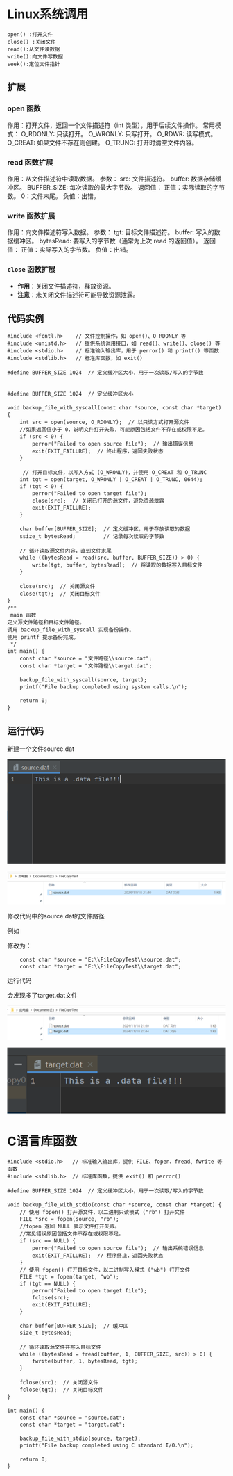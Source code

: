 

# Linux系统调用

```
open() :打开文件
close() :关闭文件
read():从文件读数据
write():向文件写数据
seek():定位文件指针
```

## 扩展

### open 函数

作用：打开文件，返回一个文件描述符（int 类型），用于后续文件操作。
常用模式：
O_RDONLY: 只读打开。
O_WRONLY: 只写打开。
O_RDWR: 读写模式。
O_CREAT: 如果文件不存在则创建。
O_TRUNC: 打开时清空文件内容。

### read 函数扩展

作用：从文件描述符中读取数据。
参数：
src: 文件描述符。
buffer: 数据存储缓冲区。
BUFFER_SIZE: 每次读取的最大字节数。
返回值：
正值：实际读取的字节数。
0：文件末尾。
负值：出错。

### write 函数扩展

作用：向文件描述符写入数据。
参数：
tgt: 目标文件描述符。
buffer: 写入的数据缓冲区。
bytesRead: 要写入的字节数（通常为上次 read 的返回值）。
返回值：
正值：实际写入的字节数。
负值：出错。

### **`close` 函数扩展**

- **作用**：关闭文件描述符，释放资源。
- **注意**：未关闭文件描述符可能导致资源泄露。

## 代码实例

```
#include <fcntl.h>    // 文件控制操作，如 open()、O_RDONLY 等
#include <unistd.h>   // 提供系统调用接口，如 read()、write()、close() 等
#include <stdio.h>    // 标准输入输出库，用于 perror() 和 printf() 等函数
#include <stdlib.h>   // 标准库函数，如 exit()

#define BUFFER_SIZE 1024  // 定义缓冲区大小，用于一次读取/写入的字节数


#define BUFFER_SIZE 1024  // 定义缓冲区大小

void backup_file_with_syscall(const char *source, const char *target) {
    int src = open(source, O_RDONLY);  // 以只读方式打开源文件
    //如果返回值小于 0，说明文件打开失败，可能原因包括文件不存在或权限不足。
    if (src < 0) {
        perror("Failed to open source file");  // 输出错误信息
        exit(EXIT_FAILURE);  // 终止程序，返回失败状态
    }

     // 打开目标文件，以写入方式 (O_WRONLY)，并使用 O_CREAT 和 O_TRUNC
    int tgt = open(target, O_WRONLY | O_CREAT | O_TRUNC, 0644);
    if (tgt < 0) {
        perror("Failed to open target file");
        close(src);  // 关闭已打开的源文件，避免资源泄露
        exit(EXIT_FAILURE);
    }

    char buffer[BUFFER_SIZE];  // 定义缓冲区，用于存放读取的数据
    ssize_t bytesRead;         // 记录每次读取的字节数

    // 循环读取源文件内容，直到文件末尾
    while ((bytesRead = read(src, buffer, BUFFER_SIZE)) > 0) {
        write(tgt, buffer, bytesRead);  // 将读取的数据写入目标文件
    }

    close(src);  // 关闭源文件
    close(tgt);  // 关闭目标文件
}
/**
 main 函数
定义源文件路径和目标文件路径。
调用 backup_file_with_syscall 实现备份操作。
使用 printf 提示备份完成。
 */
int main() {
    const char *source = "文件路径\\source.dat";
    const char *target = "文件路径\\target.dat";

    backup_file_with_syscall(source, target);
    printf("File backup completed using system calls.\n");

    return 0;
}

```



## 运行代码

新建一个文件source.dat



![image-20241118214046052](https://raw.githubusercontent.com/PeipengWang/picture/master/homePictimage-20241118214046052.png)

![image-20241118214408502](https://raw.githubusercontent.com/PeipengWang/picture/master/homePictimage-20241118214408502.png)

修改代码中的source.dat的文件路径

例如

修改为：

```
    const char *source = "E:\\FileCopyTest\\source.dat";
    const char *target = "E:\\FileCopyTest\\target.dat";
```

运行代码

会发现多了target.dat文件

![image-20241118214559294](https://raw.githubusercontent.com/PeipengWang/picture/master/homePictimage-20241118214559294.png)

![image-20241118214616363](https://raw.githubusercontent.com/PeipengWang/picture/master/homePictimage-20241118214616363.png)

# C语言库函数

```
#include <stdio.h>   // 标准输入输出库，提供 FILE、fopen、fread、fwrite 等函数
#include <stdlib.h>  // 标准库函数，提供 exit() 和 perror()

#define BUFFER_SIZE 1024  // 定义缓冲区大小，用于一次读取/写入的字节数

void backup_file_with_stdio(const char *source, const char *target) {
    // 使用 fopen() 打开源文件，以二进制只读模式 ("rb") 打开文件
    FILE *src = fopen(source, "rb");
    //fopen 返回 NULL 表示文件打开失败。
    //常见错误原因包括文件不存在或权限不足。
    if (src == NULL) {
        perror("Failed to open source file");  // 输出系统错误信息
        exit(EXIT_FAILURE);  // 程序终止，返回失败状态
    }
    // 使用 fopen() 打开目标文件，以二进制写入模式 ("wb") 打开文件
    FILE *tgt = fopen(target, "wb");
    if (tgt == NULL) {
        perror("Failed to open target file");
        fclose(src);
        exit(EXIT_FAILURE);
    }

    char buffer[BUFFER_SIZE];  // 缓冲区
    size_t bytesRead;

    // 循环读取源文件并写入目标文件
    while ((bytesRead = fread(buffer, 1, BUFFER_SIZE, src)) > 0) {
        fwrite(buffer, 1, bytesRead, tgt);
    }

    fclose(src);  // 关闭源文件
    fclose(tgt);  // 关闭目标文件
}

int main() {
    const char *source = "source.dat";
    const char *target = "target.dat";

    backup_file_with_stdio(source, target);
    printf("File backup completed using C standard I/O.\n");

    return 0;
}

```

